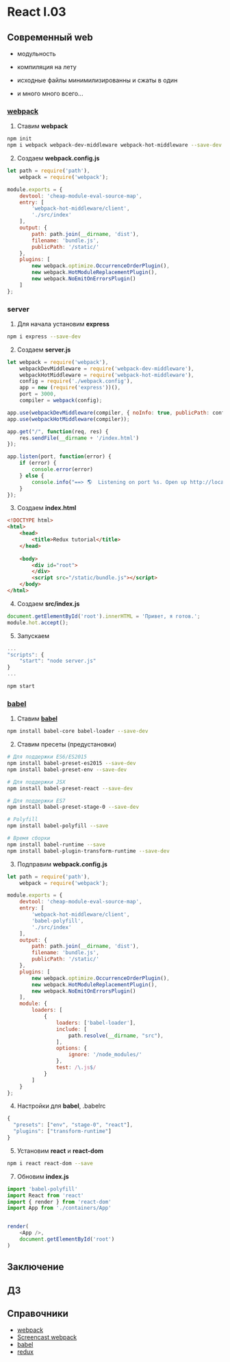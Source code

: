 # React l.03

## Современный web

- модульность

- компиляция на лету

- исходные файлы минимилизированны и сжаты в один

- и много много всего...

### [webpack](https://webpack.js.org/)

1. Ставим **webpack** <space><space>
```bash
npm init
npm i webpack webpack-dev-middleware webpack-hot-middleware --save-dev
```

2. Создаем **webpack.config.js** <space><space>

```js
let path = require('path'),
    webpack = require('webpack');

module.exports = {
    devtool: 'cheap-module-eval-source-map',
    entry: [
        'webpack-hot-middleware/client',
        './src/index'
    ],
    output: {
        path: path.join(__dirname, 'dist'),
        filename: 'bundle.js',
        publicPath: '/static/'
    },
    plugins: [
        new webpack.optimize.OccurrenceOrderPlugin(),
        new webpack.HotModuleReplacementPlugin(),
        new webpack.NoEmitOnErrorsPlugin()
    ]
};
```

### server 

1. Для начала установим **express** <space><space>
```bash
npm i express --save-dev
```

2. Создаем **server.js** <space><space>
```js
let webpack = require('webpack'),
    webpackDevMiddleware = require('webpack-dev-middleware'),
    webpackHotMiddleware = require('webpack-hot-middleware'),
    config = require('./webpack.config'),
    app = new (require('express'))(),
    port = 3000,
    compiler = webpack(config);

app.use(webpackDevMiddleware(compiler, { noInfo: true, publicPath: config.output.publicPath }));
app.use(webpackHotMiddleware(compiler));

app.get("/", function(req, res) {
    res.sendFile(__dirname + '/index.html')
});

app.listen(port, function(error) {
    if (error) {
        console.error(error)
    } else {
        console.info("==> 🌎  Listening on port %s. Open up http://localhost:%s/ in your browser.", port, port)
    }
});
```

3. Создаем **index.html** <space><space>
```html
<!DOCTYPE html>
<html>
    <head>
        <title>Redux tutorial</title>
    </head>
    
    <body>
        <div id="root">
        </div>
        <script src="/static/bundle.js"></script>
    </body>
</html>
```

4. Создаем **src/index.js** <space><space>
```js
document.getElementById('root').innerHTML = 'Привет, я готов.';
module.hot.accept();
```

5. Запускаем <space><space>
```js
...
"scripts": {
    "start": "node server.js"
}
...
```

```bash
npm start
```

### [babel](http://babeljs.io/)

1. Ставим **[babel](http://babeljs.io/)** <space><space>
```bash
npm install babel-core babel-loader --save-dev
```

2. Ставим пресеты (предустановки) <space><space>
```bash
# Для поддержки ES6/ES2015
npm install babel-preset-es2015 --save-dev
npm install babel-preset-env --save-dev

# Для поддержки JSX
npm install babel-preset-react --save-dev

# Для поддержки ES7
npm install babel-preset-stage-0 --save-dev

# Polyfill
npm install babel-polyfill --save

# Время сборки
npm install babel-runtime --save
npm install babel-plugin-transform-runtime --save-dev
```

3. Подправим **webpack.config.js**  <space><space>
```js
let path = require('path'),
    webpack = require('webpack');

module.exports = {
    devtool: 'cheap-module-eval-source-map',
    entry: [
        'webpack-hot-middleware/client',
        'babel-polyfill',
        './src/index'
    ],
    output: {
        path: path.join(__dirname, 'dist'),
        filename: 'bundle.js',
        publicPath: '/static/'
    },
    plugins: [
        new webpack.optimize.OccurrenceOrderPlugin(),
        new webpack.HotModuleReplacementPlugin(),
        new webpack.NoEmitOnErrorsPlugin()
    ],
    module: {
        loaders: [
            {
                loaders: ['babel-loader'],
                include: [
                    path.resolve(__dirname, "src"),
                ],
                options: {
                    ignore: '/node_modules/'
                },
                test: /\.js$/
            }
        ]
    }
};
```

4. Настройки для **babel**,  .babelrc <space><space>
```js
{
  "presets": ["env", "stage-0", "react"],
  "plugins": ["transform-runtime"]
}
```

5. Установим **react** и **react-dom**  <space><space>
```bash
npm i react react-dom --save
```

7. Обновим **index.js** <space><space>
```js
import 'babel-polyfill'
import React from 'react'
import { render } from 'react-dom'
import App from './containers/App'


render(
    <App />,
    document.getElementById('root')
)
```

## Заключение

## ДЗ

## Справочники
- [webpack](https://webpack.js.org/)
- [Screencast webpack](https://learn.javascript.ru/screencast/webpack)
- [babel](http://babeljs.io/)
- [redux](https://redux.js.org/index.html)